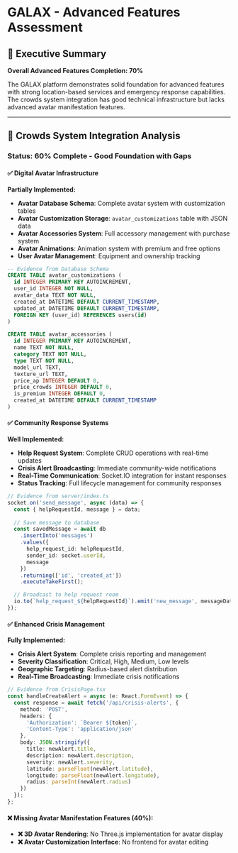 # GALAX - Advanced Features Assessment

## 🎯 Executive Summary

**Overall Advanced Features Completion: 70%**

The GALAX platform demonstrates solid foundation for advanced features with strong location-based services and emergency response capabilities. The crowds system integration has good technical infrastructure but lacks advanced avatar manifestation features.

---

## 🌟 Crowds System Integration Analysis

### **Status: 60% Complete - Good Foundation with Gaps**

#### ✅ Digital Avatar Infrastructure
**Partially Implemented:**
- **Avatar Database Schema**: Complete avatar system with customization tables
- **Avatar Customization Storage**: `avatar_customizations` table with JSON data
- **Avatar Accessories System**: Full accessory management with purchase system
- **Avatar Animations**: Animation system with premium and free options
- **User Avatar Management**: Equipment and ownership tracking

```sql
-- Evidence from Database Schema
CREATE TABLE avatar_customizations (
  id INTEGER PRIMARY KEY AUTOINCREMENT,
  user_id INTEGER NOT NULL,
  avatar_data TEXT NOT NULL,
  created_at DATETIME DEFAULT CURRENT_TIMESTAMP,
  updated_at DATETIME DEFAULT CURRENT_TIMESTAMP,
  FOREIGN KEY (user_id) REFERENCES users(id)
)

CREATE TABLE avatar_accessories (
  id INTEGER PRIMARY KEY AUTOINCREMENT,
  name TEXT NOT NULL,
  category TEXT NOT NULL,
  type TEXT NOT NULL,
  model_url TEXT,
  texture_url TEXT,
  price_ap INTEGER DEFAULT 0,
  price_crowds INTEGER DEFAULT 0,
  is_premium INTEGER DEFAULT 0,
  created_at DATETIME DEFAULT CURRENT_TIMESTAMP
)
```

#### ✅ Community Response Systems
**Well Implemented:**
- **Help Request System**: Complete CRUD operations with real-time updates
- **Crisis Alert Broadcasting**: Immediate community-wide notifications
- **Real-Time Communication**: Socket.IO integration for instant responses
- **Status Tracking**: Full lifecycle management for community responses

```typescript
// Evidence from server/index.ts
socket.on('send_message', async (data) => {
  const { helpRequestId, message } = data;
  
  // Save message to database
  const savedMessage = await db
    .insertInto('messages')
    .values({
      help_request_id: helpRequestId,
      sender_id: socket.userId,
      message
    })
    .returning(['id', 'created_at'])
    .executeTakeFirst();

  // Broadcast to help request room
  io.to(`help_request_${helpRequestId}`).emit('new_message', messageData);
});
```

#### ✅ Enhanced Crisis Management
**Fully Implemented:**
- **Crisis Alert System**: Complete crisis reporting and management
- **Severity Classification**: Critical, High, Medium, Low levels
- **Geographic Targeting**: Radius-based alert distribution
- **Real-Time Broadcasting**: Immediate crisis notifications

```typescript
// Evidence from CrisisPage.tsx
const handleCreateAlert = async (e: React.FormEvent) => {
  const response = await fetch('/api/crisis-alerts', {
    method: 'POST',
    headers: {
      'Authorization': `Bearer ${token}`,
      'Content-Type': 'application/json'
    },
    body: JSON.stringify({
      title: newAlert.title,
      description: newAlert.description,
      severity: newAlert.severity,
      latitude: parseFloat(newAlert.latitude),
      longitude: parseFloat(newAlert.longitude),
      radius: parseInt(newAlert.radius)
    })
  });
};
```

#### ❌ Missing Avatar Manifestation Features (40%):
- **❌ 3D Avatar Rendering**: No Three.js implementation for avatar display
- **❌ Avatar Customization Interface**: No frontend for avatar editing
```
